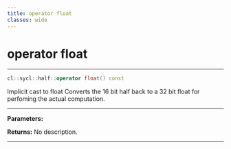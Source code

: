 ```yaml
---
title: operator float
classes: wide
---
```

# operator float

---

```cpp
cl::sycl::half::operator float() const
```


Implicit cast to float Converts the 16 bit half back to a 32 bit float for perfoming the actual computation. 


---
**Parameters:**

**Returns:** No description.

---
